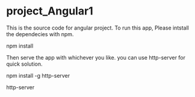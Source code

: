 # project_Angular1

This is the source code for angular project.
To run this app, Please intstall the dependecies with npm.

npm install 

Then serve the app with whichever you like. you can use http-server for quick solution. 

npm install -g http-server

http-server
